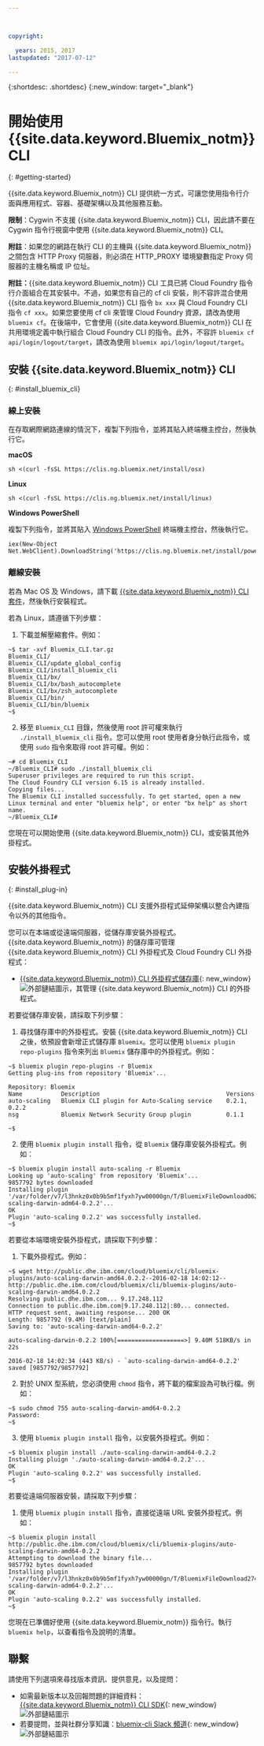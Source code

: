 ```yaml
---



copyright:

  years: 2015, 2017
lastupdated: "2017-07-12"

---
```



{:shortdesc: .shortdesc}
{:new_window: target="_blank"}

# 開始使用 {{site.data.keyword.Bluemix_notm}} CLI
{: #getting-started}

{{site.data.keyword.Bluemix_notm}} CLI 提供統一方式，可讓您使用指令行介面與應用程式、容器、基礎架構以及其他服務互動。 

**限制**：Cygwin 不支援 {{site.data.keyword.Bluemix_notm}} CLI，因此請不要在 Cygwin 指令行視窗中使用 {{site.data.keyword.Bluemix_notm}} CLI。

**附註**：如果您的網路在執行 CLI 的主機與 {{site.data.keyword.Bluemix_notm}} 之間包含 HTTP Proxy 伺服器，則必須在 HTTP_PROXY 環境變數指定 Proxy 伺服器的主機名稱或 IP 位址。

**附註：**{{site.data.keyword.Bluemix_notm}} CLI 工具已將 Cloud Foundry 指令行介面組合在其安裝中。不過，如果您有自己的 cf cli 安裝，則不容許混合使用 {{site.data.keyword.Bluemix_notm}} CLI 指令 `bx xxx` 與 Cloud Foundry CLI 指令 `cf xxx`。如果您要使用 cf cli 來管理 Cloud Foundry 資源，請改為使用 `bluemix cf`。在後端中，它會使用 {{site.data.keyword.Bluemix_notm}} CLI 在共用環境定義中執行組合 Cloud Foundry CLI 的指令。此外，不容許 `bluemix cf api/login/logout/target`，請改為使用 `bluemix api/login/logout/target`。

## 安裝 {{site.data.keyword.Bluemix_notm}} CLI
{: #install_bluemix_cli}

<!-- Online installation Currently Production Only! Please don't forget to replace the domain name-->

### 線上安裝

在存取網際網路連線的情況下，複製下列指令，並將其貼入終端機主控台，然後執行它。

**macOS**
```
sh <(curl -fsSL https://clis.ng.bluemix.net/install/osx)
```

**Linux**
```
sh <(curl -fsSL https://clis.ng.bluemix.net/install/linux)
```

**Windows PowerShell**

複製下列指令，並將其貼入 [Windows PowerShell](https://msdn.microsoft.com/en-us/powershell/scripting/getting-started/getting-started-with-windows-powershell) 終端機主控台，然後執行它。
```
iex(New-Object Net.WebClient).DownloadString('https://clis.ng.bluemix.net/install/powershell')
```

### 離線安裝

<!-- End of online installation -->

若為 Mac OS 及 Windows，請下載 [{{site.data.keyword.Bluemix_notm}} CLI 套件](/docs/cli/index.html#downloads)，然後執行安裝程式。

若為 Linux，請遵循下列步驟：

  1. 下載並解壓縮套件。例如：

  ```
  ~$ tar -xvf Bluemix_CLI.tar.gz
  Bluemix_CLI/
  Bluemix_CLI/update_global_config
  Bluemix_CLI/install_bluemix_cli
  Bluemix_CLI/bx/
  Bluemix_CLI/bx/bash_autocomplete
  Bluemix_CLI/bx/zsh_autocomplete
  Bluemix_CLI/bin/
  Bluemix_CLI/bin/bluemix
  ~$
  ```

  2. 移至 `Bluemix_CLI` 目錄，然後使用 root 許可權來執行 `./install_bluemix_cli` 指令。您可以使用 root 使用者身分執行此指令，或使用 `sudo` 指令來取得 root 許可權。例如：

  ```
  ~# cd Bluemix_CLI
  ~/Bluemix_CLI# sudo ./install_bluemix_cli
  Superuser privileges are required to run this script.
  The Cloud Foundry CLI version 6.15 is already installed.
  Copying files...
  The Bluemix CLI installed successfully. To get started, open a new Linux terminal and enter "bluemix help", or enter "bx help" as short name.
  ~/Bluemix_CLI#
  ```

您現在可以開始使用 {{site.data.keyword.Bluemix_notm}} CLI，或安裝其他外掛程式。

## 安裝外掛程式
{: #install_plug-in}

{{site.data.keyword.Bluemix_notm}} CLI 支援外掛程式延伸架構以整合內建指令以外的其他指令。


您可以在本端或從遠端伺服器，從儲存庫安裝外掛程式。{{site.data.keyword.Bluemix_notm}} 的儲存庫可管理 {{site.data.keyword.Bluemix_notm}} CLI 外掛程式及 Cloud Foundry CLI 外掛程式：

   * [{{site.data.keyword.Bluemix_notm}} CLI 外掛程式儲存庫](http://clis.ng.bluemix.net/ui/repository.html#bluemix-plugins){: new_window} ![外部鏈結圖示](../../../icons/launch-glyph.svg)，其管理 {{site.data.keyword.Bluemix_notm}} CLI 的外掛程式。

若要從儲存庫安裝，請採取下列步驟：

  1. 尋找儲存庫中的外掛程式。安裝 {{site.data.keyword.Bluemix_notm}} CLI 之後，依預設會新增正式儲存庫 `Bluemix`。您可以使用 `bluemix plugin repo-plugins` 指令來列出 `Bluemix` 儲存庫中的外掛程式。例如：

  ```
  ~$ bluemix plugin repo-plugins -r Bluemix
  Getting plug-ins from repository 'Bluemix'...

  Repository: Bluemix
  Name           Description                                    Versions
  auto-scaling   Bluemix CLI plugin for Auto-Scaling service    0.2.1, 0.2.2
  nsg            Bluemix Network Security Group plugin          0.1.1

  ~$
  ```

  2. 使用 `bluemix plugin install` 指令，從 `Bluemix` 儲存庫安裝外掛程式。例如：

  ```
  ~$ bluemix plugin install auto-scaling -r Bluemix
  Looking up 'auto-scaling' from repository 'Bluemix'...
  9857792 bytes downloaded
  Installing plugin '/var/folder/v7/l3hnkz0x0b9b5mf1fyxh7yw00000gn/T/BluemixFileDownload062468676/auto-scaling-darwin-adm64-0.2.2'...
  OK
  Plugin 'auto-scaling 0.2.2' was successfully installed.
  ~$
  ```


若要從本端環境安裝外掛程式，請採取下列步驟：

  1. 下載外掛程式。例如：

  ```
  ~$ wget http://public.dhe.ibm.com/cloud/bluemix/cli/bluemix-plugins/auto-scaling-darwin-amd64.0.2.2--2016-02-18 14:02:12-- http://public.dhe.ibm.com/cloud/bluemix/cli/bluemix-plugins/auto-scaling-darwin-amd64.0.2.2
  Resolving public.dhe.ibm.com... 9.17.248.112
  Connection to public.dhe.ibm.com|9.17.248.112|:80... connected.
  HTTP request sent, awaiting response... 200 OK
  Length: 9857792 (9.4M) [text/plain]
  Saving to: 'auto-scaling-darwin-amd64-0.2.2'

  auto-scaling-darwin-0.2.2 100%[===================>] 9.40M 518KB/s in 22s

  2016-02-18 14:02:34 (443 KB/s) - `auto-scaling-darwin-amd64-0.2.2' saved [9857792/9857792]
  ```

  2. 對於 UNIX 型系統，您必須使用 `chmod` 指令，將下載的檔案設為可執行檔。例如：

  ```
  ~$ sudo chmod 755 auto-scaling-darwin-amd64-0.2.2
  Password:
  ~$
  ```

  3. 使用 `bluemix plugin install` 指令，以安裝外掛程式。例如：

  ```
  ~$ bluemix plugin install ./auto-scaling-darwin-amd64-0.2.2
  Installing pluign './auto-scaling-darwin-amd64-0.2.2'...
  OK
  Plugin 'auto-scaling 0.2.2' was successfully installed.
  ~$
  ```

若要從遠端伺服器安裝，請採取下列步驟：

  1. 使用 `bluemix plugin install` 指令，直接從遠端 URL 安裝外掛程式。例如：

  ```
  ~$ bluemix plugin install http://public.dhe.ibm.com/cloud/bluemix/cli/bluemix-plugins/auto-scaling-darwin-amd64-0.2.2
  Attempting to download the binary file...
  9857792 bytes downloaded
  Installing plugin '/var/folder/v7/l3hnkz0x0b9b5mf1fyxh7yw00000gn/T/BluemixFileDownload274645142/auto-scaling-darwin-adm64-0.2.2'...
  OK
  Plugin 'auto-scaling 0.2.2' was successfully installed.
  ~$
  ```


您現在已準備好使用 {{site.data.keyword.Bluemix_notm}} 指令行。執行 `bluemix help`，以查看指令及說明的清單。 

## 聯繫

請使用下列選項來尋找版本資訊、提供意見，以及提問：
 * 如需最新版本以及回報問題的詳細資料：[{{site.data.keyword.Bluemix_notm}} CLI SDK](https://github.com/IBM-Bluemix/bluemix-cli-sdk){: new_window} ![外部鏈結圖示](../../../icons/launch-glyph.svg)
 * 若要提問，並與社群分享知識：[bluemix-cli Slack 頻道](https://dwopen.slack.com/messages/bluemix-cli/){: new_window} ![外部鏈結圖示](../../../icons/launch-glyph.svg)
